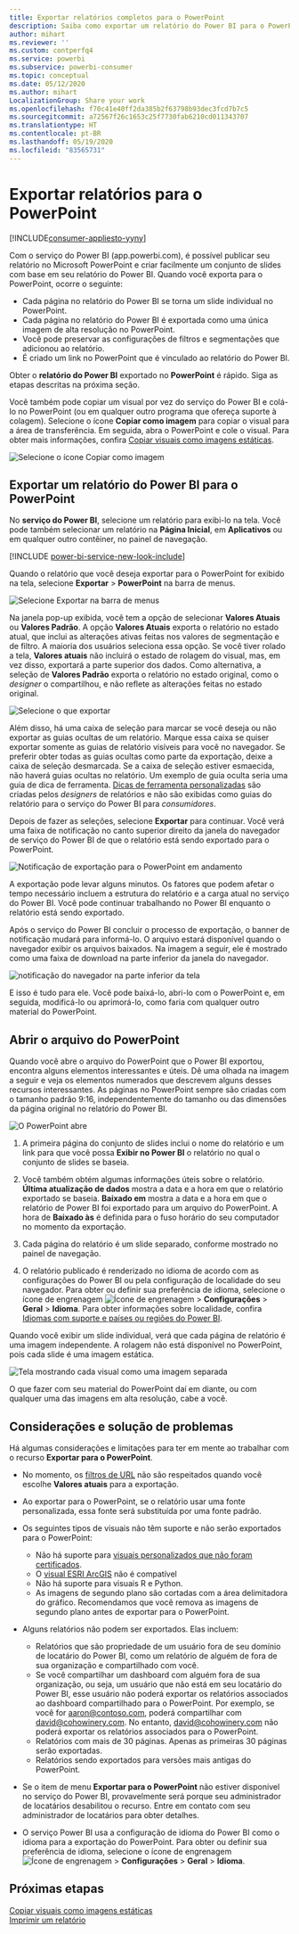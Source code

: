 ```yaml
---
title: Exportar relatórios completos para o PowerPoint
description: Saiba como exportar um relatório do Power BI para o PowerPoint.
author: mihart
ms.reviewer: ''
ms.custom: contperfq4
ms.service: powerbi
ms.subservice: powerbi-consumer
ms.topic: conceptual
ms.date: 05/12/2020
ms.author: mihart
LocalizationGroup: Share your work
ms.openlocfilehash: f70c41e40ff2da385b2f63798b93dec3fcd7b7c5
ms.sourcegitcommit: a72567f26c1653c25f7730fab6210cd011343707
ms.translationtype: HT
ms.contentlocale: pt-BR
ms.lasthandoff: 05/19/2020
ms.locfileid: "83565731"
---
```

# <a name="export-reports-to-powerpoint"></a>Exportar relatórios para o PowerPoint

[!INCLUDE[consumer-appliesto-yyny](../includes/consumer-appliesto-yyny.md)]


Com o serviço do Power BI (app.powerbi.com), é possível publicar seu relatório no Microsoft PowerPoint e criar facilmente um conjunto de slides com base em seu relatório do Power BI. Quando você exporta para o PowerPoint, ocorre o seguinte:

* Cada página no relatório do Power BI se torna um slide individual no PowerPoint.
* Cada página no relatório do Power BI é exportada como uma única imagem de alta resolução no PowerPoint.
* Você pode preservar as configurações de filtros e segmentações que adicionou ao relatório.
* É criado um link no PowerPoint que é vinculado ao relatório do Power BI.

Obter o **relatório do Power BI** exportado no **PowerPoint** é rápido. Siga as etapas descritas na próxima seção.

Você também pode copiar um visual por vez do serviço do Power BI e colá-lo no PowerPoint (ou em qualquer outro programa que ofereça suporte à colagem). Selecione o ícone **Copiar como imagem** para copiar o visual para a área de transferência. Em seguida, abra o PowerPoint e cole o visual. Para obter mais informações, confira [Copiar visuais como imagens estáticas](../visuals/power-bi-visualization-copy-paste.md).

![Selecione o ícone Copiar como imagem](media/end-user-powerpoint/power-bi-copy.png)

## <a name="export-your-power-bi-report-to-powerpoint"></a>Exportar um relatório do Power BI para o PowerPoint
No **serviço do Power BI**, selecione um relatório para exibi-lo na tela. Você pode também selecionar um relatório na **Página Inicial**, em **Aplicativos** ou em qualquer outro contêiner, no painel de navegação.

[!INCLUDE [power-bi-service-new-look-include](../includes/power-bi-service-new-look-include.md)]

Quando o relatório que você deseja exportar para o PowerPoint for exibido na tela, selecione **Exportar** > **PowerPoint** na barra de menus.

![Selecione Exportar na barra de menus](media/end-user-powerpoint/power-bi-export.png)

Na janela pop-up exibida, você tem a opção de selecionar **Valores Atuais** ou **Valores Padrão**. A opção **Valores Atuais** exporta o relatório no estado atual, que inclui as alterações ativas feitas nos valores de segmentação e de filtro.  A maioria dos usuários seleciona essa opção. Se você tiver rolado a tela, **Valores atuais** não incluirá o estado de rolagem do visual, mas, em vez disso, exportará a parte superior dos dados. Como alternativa, a seleção de **Valores Padrão** exporta o relatório no estado original, como o *designer* o compartilhou, e não reflete as alterações feitas no estado original.

![Selecione o que exportar](media/end-user-powerpoint/power-bi-current-values.png)
 
Além disso, há uma caixa de seleção para marcar se você deseja ou não exportar as guias ocultas de um relatório. Marque essa caixa se quiser exportar somente as guias de relatório visíveis para você no navegador. Se preferir obter todas as guias ocultas como parte da exportação, deixe a caixa de seleção desmarcada. Se a caixa de seleção estiver esmaecida, não haverá guias ocultas no relatório. Um exemplo de guia oculta seria uma guia de dica de ferramenta. [Dicas de ferramenta personalizadas](../create-reports/desktop-tooltips.md) são criadas pelos *designers* de relatórios e não são exibidas como guias do relatório para o serviço do Power BI para *consumidores*. 

Depois de fazer as seleções, selecione **Exportar** para continuar. Você verá uma faixa de notificação no canto superior direito da janela do navegador de serviço do Power BI de que o relatório está sendo exportado para o PowerPoint. 



![Notificação de exportação para o PowerPoint em andamento](media/end-user-powerpoint/power-bi-export-progress.png)

A exportação pode levar alguns minutos. Os fatores que podem afetar o tempo necessário incluem a estrutura do relatório e a carga atual no serviço do Power BI. Você pode continuar trabalhando no Power BI enquanto o relatório está sendo exportado.

Após o serviço do Power BI concluir o processo de exportação, o banner de notificação mudará para informá-lo. O arquivo estará disponível quando o navegador exibir os arquivos baixados. Na imagem a seguir, ele é mostrado como uma faixa de download na parte inferior da janela do navegador.

![notificação do navegador na parte inferior da tela](media/end-user-powerpoint/power-bi-browsers.png)

E isso é tudo para ele. Você pode baixá-lo, abri-lo com o PowerPoint e, em seguida, modificá-lo ou aprimorá-lo, como faria com qualquer outro material do PowerPoint.

## <a name="open-the-powerpoint-file"></a>Abrir o arquivo do PowerPoint
Quando você abre o arquivo do PowerPoint que o Power BI exportou, encontra alguns elementos interessantes e úteis. Dê uma olhada na imagem a seguir e veja os elementos numerados que descrevem alguns desses recursos interessantes. As páginas no PowerPoint sempre são criadas com o tamanho padrão 9:16, independentemente do tamanho ou das dimensões da página original no relatório do Power BI.

![O PowerPoint abre](media/end-user-powerpoint/power-bi-powerpoint-numbered.png)

1. A primeira página do conjunto de slides inclui o nome do relatório e um link para que você possa **Exibir no Power BI** o relatório no qual o conjunto de slides se baseia.
2. Você também obtém algumas informações úteis sobre o relatório. **Última atualização de dados** mostra a data e a hora em que o relatório exportado se baseia. **Baixado em** mostra a data e a hora em que o relatório de Power BI foi exportado para um arquivo do PowerPoint. A hora de **Baixado às** é definida para o fuso horário do seu computador no momento da exportação.


3. Cada página do relatório é um slide separado, conforme mostrado no painel de navegação. 
4. O relatório publicado é renderizado no idioma de acordo com as configurações do Power BI ou pela configuração de localidade do seu navegador. Para obter ou definir sua preferência de idioma, selecione o ícone de engrenagem ![Ícone de engrenagem](media/end-user-powerpoint/power-bi-settings-icon.png) > **Configurações** > **Geral** > **Idioma**. Para obter informações sobre localidade, confira [Idiomas com suporte e países ou regiões do Power BI](../fundamentals/supported-languages-countries-regions.md).


Quando você exibir um slide individual, verá que cada página de relatório é uma imagem independente. A rolagem não está disponível no PowerPoint, pois cada slide é uma imagem estática.

![Tela mostrando cada visual como uma imagem separada](media/end-user-powerpoint/power-bi-images.png)

O que fazer com seu material do PowerPoint daí em diante, ou com qualquer uma das imagens em alta resolução, cabe a você.

## <a name="considerations-and-troubleshooting"></a>Considerações e solução de problemas
Há algumas considerações e limitações para ter em mente ao trabalhar com o recurso **Exportar para o PowerPoint**.
 

* No momento, os [filtros de URL](../collaborate-share/service-url-filters.md) não são respeitados quando você escolhe **Valores atuais** para a exportação.

* Ao exportar para o PowerPoint, se o relatório usar uma fonte personalizada, essa fonte será substituída por uma fonte padrão.

* Os seguintes tipos de visuais não têm suporte e não serão exportados para o PowerPoint:
   - Não há suporte para [visuais personalizados que não foram certificados](../developer/visuals/power-bi-custom-visuals-certified.md). 
   - O [visual ESRI ArcGIS](../visuals/power-bi-visualizations-arcgis.md) não é compatível
   - Não há suporte para visuais R e Python.
   - As imagens de segundo plano são cortadas com a área delimitadora do gráfico. Recomendamos que você remova as imagens de segundo plano antes de exportar para o PowerPoint.

* Alguns relatórios não podem ser exportados. Elas incluem:
    - Relatórios que são propriedade de um usuário fora de seu domínio de locatário do Power BI, como um relatório de alguém de fora de sua organização e compartilhado com você.
    - Se você compartilhar um dashboard com alguém fora de sua organização, ou seja, um usuário que não está em seu locatário do Power BI, esse usuário não poderá exportar os relatórios associados ao dashboard compartilhado para o PowerPoint. Por exemplo, se você for aaron@contoso.com, poderá compartilhar com david@cohowinery.com. No entanto, david@cohowinery.com não poderá exportar os relatórios associados para o PowerPoint.
    - Relatórios com mais de 30 páginas. Apenas as primeiras 30 páginas serão exportadas.
    - Relatórios sendo exportados para versões mais antigas do PowerPoint.

* Se o item de menu **Exportar para o PowerPoint** não estiver disponível no serviço do Power BI, provavelmente será porque seu administrador de locatários desabilitou o recurso. Entre em contato com seu administrador de locatários para obter detalhes.
* O serviço Power BI usa a configuração de idioma do Power BI como o idioma para a exportação do PowerPoint. Para obter ou definir sua preferência de idioma, selecione o ícone de engrenagem ![Ícone de engrenagem](media/end-user-powerpoint/power-bi-settings-icon.png) > **Configurações** > **Geral** > **Idioma**.



## <a name="next-steps"></a>Próximas etapas
[Copiar visuais como imagens estáticas](../visuals/power-bi-visualization-copy-paste.md)    
[Imprimir um relatório](end-user-print.md)
